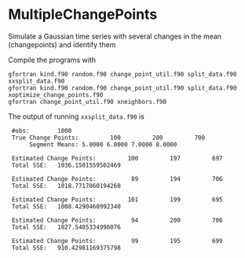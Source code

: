 # MultipleChangePoints
Simulate a Gaussian time series with several changes in the mean (changepoints) and identify them

Compile the programs with
```
gfortran kind.f90 random.f90 change_point_util.f90 split_data.f90 xxsplit_data.f90
gfortran kind.f90 random.f90 change_point_util.f90 split_data.f90 xoptimize_change_points.f90
gfortran change_point_util.f90 xneighbors.f90
```
The output of running `xxsplit_data.f90` is
```
 #obs:        1000
 True Change Points:         100         200         700
      Segment Means: 5.0000 6.0000 7.0000 8.0000

 Estimated Change Points:         100         197         697
 Total SSE:   1036.1501559502469     

 Estimated Change Points:          89         194         706
 Total SSE:   1018.7717060194260     

 Estimated Change Points:         101         199         695
 Total SSE:   1008.4290460992340     

 Estimated Change Points:          94         200         706
 Total SSE:   1027.5405334996076     

 Estimated Change Points:          99         195         699
 Total SSE:   910.42981169375798
```    
